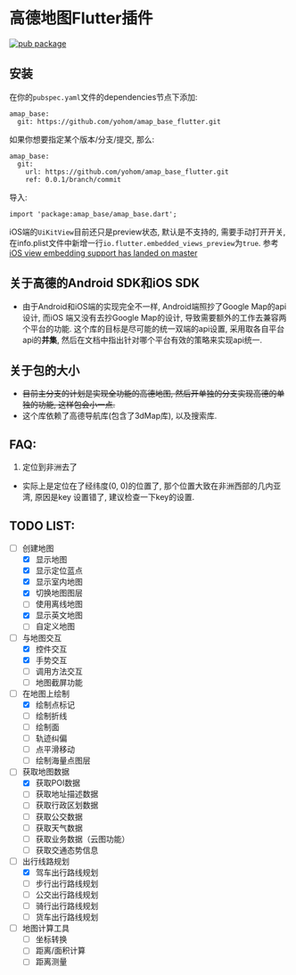 # 高德地图Flutter插件

[![pub package](https://img.shields.io/pub/v/amap_base.svg)](https://pub.flutter-io.cn/packages/amap_base)

## 安装
在你的`pubspec.yaml`文件的dependencies节点下添加:
```
amap_base:
  git: https://github.com/yohom/amap_base_flutter.git
```
如果你想要指定某个版本/分支/提交, 那么:
```
amap_base:
  git:
    url: https://github.com/yohom/amap_base_flutter.git
    ref: 0.0.1/branch/commit
```
导入:
```
import 'package:amap_base/amap_base.dart';
```
iOS端的`UiKitView`目前还只是preview状态, 默认是不支持的, 需要手动打开开关, 在info.plist文件中新增一行`io.flutter.embedded_views_preview`为`true`. 参考[iOS view embedding support has landed on master](https://github.com/flutter/flutter/issues/19030#issuecomment-437534853)

## 关于高德的Android SDK和iOS SDK
- 由于Android和iOS端的实现完全不一样, Android端照抄了Google Map的api设计, 而iOS
端又没有去抄Google Map的设计, 导致需要额外的工作去兼容两个平台的功能. 这个库的目标是尽可能的统一双端的api设置, 采用取各自平台api的**并集**, 然后在文档中指出针对哪个平台有效的策略来实现api统一.

## 关于包的大小
- ~~目前主分支的计划是实现全功能的高德地图, 然后开单独的分支实现高德的单独的功能, 这样包会小一点.~~
- 这个库依赖了高德导航库(包含了3dMap库), 以及搜索库.

## FAQ:
1. 定位到非洲去了
- 实际上是定位在了经纬度(0, 0)的位置了, 那个位置大致在非洲西部的几内亚湾, 原因是key
设置错了, 建议检查一下key的设置.

## TODO LIST:
* [ ] 创建地图
    * [x] 显示地图
    * [x] 显示定位蓝点
    * [x] 显示室内地图
    * [x] 切换地图图层
    * [ ] 使用离线地图
    * [x] 显示英文地图
    * [ ] 自定义地图
* [ ] 与地图交互
    * [x] 控件交互
    * [x] 手势交互
    * [ ] 调用方法交互
    * [ ] 地图截屏功能
* [ ] 在地图上绘制
    * [x] 绘制点标记
    * [ ] 绘制折线
    * [ ] 绘制面
    * [ ] 轨迹纠偏
    * [ ] 点平滑移动
    * [ ] 绘制海量点图层
* [ ] 获取地图数据
    * [x] 获取POI数据
    * [ ] 获取地址描述数据
    * [ ] 获取行政区划数据
    * [ ] 获取公交数据
    * [ ] 获取天气数据
    * [ ] 获取业务数据（云图功能）
    * [ ] 获取交通态势信息
* [ ] 出行线路规划
    * [x] 驾车出行路线规划
    * [ ] 步行出行路线规划
    * [ ] 公交出行路线规划
    * [ ] 骑行出行路线规划
    * [ ] 货车出行路线规划
* [ ] 地图计算工具
    * [ ] 坐标转换
    * [ ] 距离/面积计算
    * [ ] 距离测量